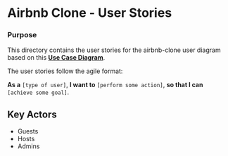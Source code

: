 # Airbnb Clone - User Stories

### Purpose
This directory contains the user stories for the airbnb-clone user diagram based on this **[Use Case Diagram](../use-case-diagram/use-case-diagram.png)**.

The user stories follow the agile format:    


**As a** `[type of user]`, **I want to** `[perform some action]`, **so that I can** `[achieve some goal]`.

## Key Actors

* Guests
* Hosts
* Admins

